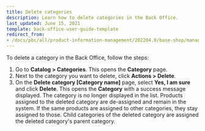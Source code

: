 ```yaml
---
title: Delete categories
description: Learn how to delete categories in the Back Office.
last_updated: June 15, 2021
template: back-office-user-guide-template
redirect_from:
- /docs/pbc/all/product-information-management/202204.0/base-shop/manage-in-the-back-office/categories/delete-categories.html
---
```


To delete a category in the Back Office, follow the steps:

1. Go to **Catalog&nbsp;<span aria-label="and then">></span> Categories**.
    This opens the **Category** page.
2. Next to the category you want to delete, click **Actions&nbsp;<span aria-label="and then">></span> Delete**.
3. On the **Delete category [Category name]** page, select **Yes, I am sure** and click **Delete**.
    This opens the **Category** with a success message displayed. The category is no longer displayed in the list. Products assigned to the deleted category are de-assigned and remain in the system. If the same products are assigned to other categories, they stay assigned to those. Child categories of the deleted category are assigned the deleted category's parent category.
